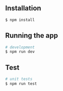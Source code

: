 ## Installation

```bash
$ npm install
```

## Running the app

```bash
# development
$ npm run dev

```

## Test

```bash
# unit tests
$ npm run test

```

